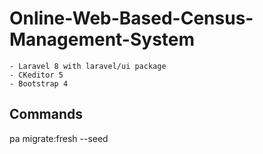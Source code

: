 # Online-Web-Based-Census-Management-System
    - Laravel 8 with laravel/ui package
    - CKeditor 5
    - Bootstrap 4
## Commands
pa migrate:fresh --seed
